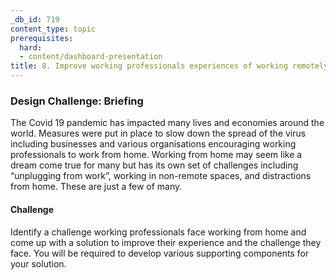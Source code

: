 ```yaml
---
_db_id: 719
content_type: topic
prerequisites:
  hard:
  - content/dashboard-presentation
title: 8. Improve working professionals experiences of working remotely
---
```


### Design Challenge: Briefing

The Covid 19 pandemic has impacted many lives and economies around the world. Measures were put in place to slow down the spread of the virus including businesses and various organisations encouraging working professionals to work from home. Working from home may seem like a dream come true for many but has its own set of challenges including “unplugging from work”, working in non-remote spaces, and distractions from home. These are just a few of many.

#### Challenge
Identify a challenge working professionals face working from home and come up with a solution to improve their experience and the challenge they face. You will be required to develop various supporting components for your solution.